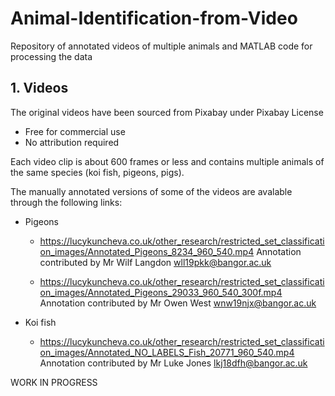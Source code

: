 # Animal-Identification-from-Video
Repository of annotated videos of multiple animals and MATLAB code for processing the data

## 1. Videos
The original videos have been sourced from Pixabay under Pixabay License
* Free for commercial use
* No attribution required

Each video clip is about 600 frames or less and contains multiple animals of the same species (koi fish, pigeons, pigs). 

The manually annotated versions of some of the videos are avalable through the following links:

* Pigeons

    - https://lucykuncheva.co.uk/other_research/restricted_set_classification_images/Annotated_Pigeons_8234_960_540.mp4
    Annotation contributed by Mr Wilf Langdon wll19pkk@bangor.ac.uk
    
    - https://lucykuncheva.co.uk/other_research/restricted_set_classification_images/Annotated_Pigeons_29033_960_540_300f.mp4
    Annotation contributed by Mr Owen West wnw19njx@bangor.ac.uk 
    
* Koi fish

    - https://lucykuncheva.co.uk/other_research/restricted_set_classification_images/Annotated_NO_LABELS_Fish_20771_960_540.mp4
    Annotation contributed by Mr Luke Jones lkj18dfh@bangor.ac.uk

WORK IN PROGRESS

